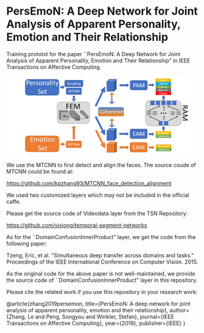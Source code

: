 # PersEmoN: A Deep Network for Joint Analysis of Apparent Personality, Emotion and Their Relationship
Training prototxt for the paper ``PersEmoN: A Deep Network for Joint Analysis of Apparent Personality, Emotion and Their Relationship" in IEEE Transactions on Affective Computing.

![image](https://github.com/ZhangLeUestc/PersEmoN/blob/master/img/system.jpg)

We use the MTCNN to first detect and align the faces. The source coude of MTCNN could be found at:

https://github.com/kpzhang93/MTCNN_face_detection_alignment

We used two customized layers which may not be included in the official caffe.

Please get the source code of Videodata layer from the TSN Repository:

https://github.com/yjxiong/temporal-segment-networks



As for the ``DomainConfusionInnerProduct" layer, we get the code from the following paper:

Tzeng, Eric, et al. "Simultaneous deep transfer across domains and tasks." Proceedings of the IEEE International Conference on Computer Vision. 2015.

As the original code for the above paper is not well-maintained, we provide the source code of ``DomainConfusionInnerProduct" layer in this repository.

Please cite the related work if you use this repository in your research work:

@article{zhang2019persemon,
  title={PersEmoN: A deep network for joint analysis of apparent personality, emotion and their relationship},
  author={Zhang, Le and Peng, Songyou and Winkler, Stefan},
  journal={IEEE Transactions on Affective Computing},
  year={2019},
  publisher={IEEE}
}


